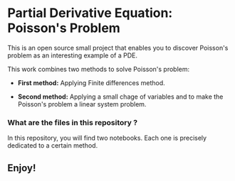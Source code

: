 # **Partial Derivative Equation: Poisson's Problem**

This is an open source small project that enables you to discover Poisson's problem as an interesting 
example of a PDE.

This work combines two methods to solve Poisson's problem:

- **First method:** Applying Finite differences method.

- **Second method:** Applying a small chage of variables and to make the Poisson's problem a linear system 
problem.


### **What are the files in this repository ?**

In this repository, you will find two notebooks. Each one is precisely dedicated to a certain method.


## **Enjoy!**